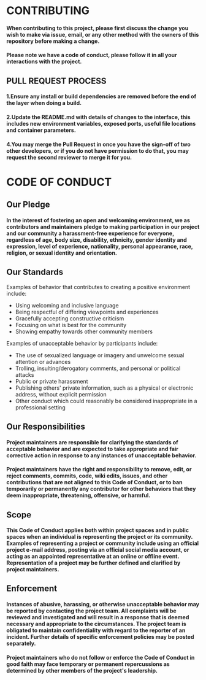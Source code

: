 # CONTRIBUTING

#### When contributing to this project, please first discuss the change you wish to make via issue, email, or any other method with the owners of this repository before making a change.

#### Please note we have a code of conduct, please follow it in all your interactions with the project.

## PULL REQUEST PROCESS

#### 1.Ensure any install or build dependencies are removed before the end of the layer when doing a build.

#### 2.Update the README.md with details of changes to the interface, this includes new environment variables, exposed ports, useful file locations and container parameters.



#### 4.You may merge the Pull Request in once you have the sign-off of two other developers, or if you do not have permission to do that, you may request the second reviewer to merge it for you.

# CODE OF CONDUCT

## Our Pledge

#### In the interest of fostering an open and welcoming environment, we as contributors and maintainers pledge to making participation in our project and our community a harassment-free experience for everyone, regardless of age, body size, disability, ethnicity, gender identity and expression, level of experience, nationality, personal appearance, race, religion, or sexual identity and orientation.

## Our Standards
Examples of behavior that contributes to creating a positive environment include:

- Using welcoming and inclusive language
- Being respectful of differing viewpoints and experiences
- Gracefully accepting constructive criticism
- Focusing on what is best for the community
- Showing empathy towards other community members

Examples of unacceptable behavior by participants include:

- The use of sexualized language or imagery and unwelcome sexual attention or advances
- Trolling, insulting/derogatory comments, and personal or political attacks
- Public or private harassment
- Publishing others' private information, such as a physical or electronic address, without explicit permission
- Other conduct which could reasonably be considered inappropriate in a professional setting


## Our Responsibilities

#### Project maintainers are responsible for clarifying the standards of acceptable behavior and are expected to take appropriate and fair corrective action in response to any instances of unacceptable behavior.

#### Project maintainers have the right and responsibility to remove, edit, or reject comments, commits, code, wiki edits, issues, and other contributions that are not aligned to this Code of Conduct, or to ban temporarily or permanently any contributor for other behaviors that they deem inappropriate, threatening, offensive, or harmful.

## Scope
#### This Code of Conduct applies both within project spaces and in public spaces when an individual is representing the project or its community. Examples of representing a project or community include using an official project e-mail address, posting via an official social media account, or acting as an appointed representative at an online or offline event. Representation of a project may be further defined and clarified by project maintainers.


## Enforcement
#### Instances of abusive, harassing, or otherwise unacceptable behavior may be reported by contacting the project team. All complaints will be reviewed and investigated and will result in a response that is deemed necessary and appropriate to the circumstances. The project team is obligated to maintain confidentiality with regard to the reporter of an incident. Further details of specific enforcement policies may be posted separately.

#### Project maintainers who do not follow or enforce the Code of Conduct in good faith may face temporary or permanent repercussions as determined by other members of the project's leadership.
